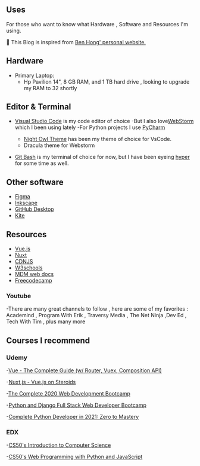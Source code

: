 ## Uses

For those who want to know what Hardware , Software and Resources I'm using.

<p class="mt-3">
🙏 This Blog is inspired from <a href="https://www.bencodezen.io/">Ben Hong' personal website.</a>
</p>

## Hardware

- Primary Laptop:
  - Hp Pavilion 14", 8 GB RAM, and 1 TB hard drive , looking to upgrade my RAM to 32 shortly

## Editor & Terminal

- [Visual Studio Code](https://code.visualstudio.com/) is my code editor of choice 
  -But I also love[WebStorm](https://www.jetbrains.com/webstorm/) which I been using lately
  -For Python projects I use [PyCharm](https://www.jetbrains.com/pycharm/)
  - [Night Owl Theme](https://github.com/sdras/night-owl-vscode-theme) has been my theme of choice for VsCode. 
  - Dracula theme for Webstorm
 
- [Git Bash](https://git-scm.com/) is my terminal of choice for now, but I have been eyeing [hyper](https://hyper.is/) for some time as well.
  

## Other software 

- [Figma](https://www.figma.com/downloads/) 
- [Inkscape](https://inkscape.org/release/inkscape-1.0.1/)
- [GitHub Desktop](https://desktop.github.com/)
- [Kite](https://www.kite.com/)

## Resources

- [Vue.js](https://v3.vuejs.org/)
- [Nuxt](https://nuxtjs.org/)
- [CDNJS](https://cdnjs.com/) 
- [W3schools](https://www.w3schools.com/) 
- [MDM web docs](https://developer.mozilla.org/en-US/)
- [Freecodecamp](https://www.freecodecamp.org/)

### Youtube 

-There are many great channels to follow , here are some of my favorites : Academind , Program With Erik , Traversy Media ,
The Net Ninja ,Dev Ed , Tech With Tim , plus many more



## Courses I recommend 

### Udemy

-[Vue - The Complete Guide (w/ Router, Vuex, Composition API)](https://www.udemy.com/course/vuejs-2-the-complete-guide/)

-[Nuxt.js - Vue.js on Steroids](https://www.udemy.com/course/nuxtjs-vuejs-on-steroids/)

-[The Complete 2020 Web Development Bootcamp](https://www.udemy.com/course/the-complete-web-development-bootcamp/)

-[Python and Django Full Stack Web Developer Bootcamp](https://www.udemy.com/course/python-and-django-full-stack-web-developer-bootcamp/)

-[Complete Python Developer in 2021: Zero to Mastery](https://www.udemy.com/course/complete-python-developer-zero-to-mastery/)

### EDX

-[CS50's Introduction to Computer Science](https://courses.edx.org/courses/course-v1:HarvardX+CS50+X/course/)

-[CS50's Web Programming with Python and JavaScript](https://courses.edx.org/courses/course-v1:HarvardX+CS50W+Web/course/)
